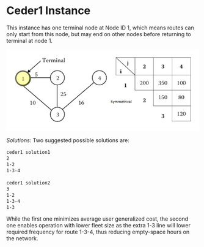 # Ceder1 Instance

This instance has one terminal node at Node ID 1, which means routes can only start from this node, but may end on other nodes before returning to terminal at node 1.

![](ceder1.png)

*Solutions:*
Two suggested possible solutions are:

```
ceder1 solution1
2
1-2
1-3-4

ceder1 solution2
3
1-2
1-3-4
1-3
```

While the first one minimizes average user generalized cost, the second one enables operation with lower fleet size as the extra 1-3 line will lower required frequency for route 1-3-4, thus reducing empty-space hours on the network.
